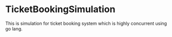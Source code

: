 # TicketBookingSimulation
This is simulation for ticket booking system which is highly concurrent using go lang.
